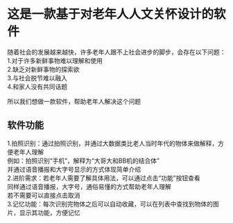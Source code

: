 # 这是一款基于对老年人人文关怀设计的软件
随着社会的发展越来越快，许多老年人跟不上社会进步的脚步，会存在以下问题：   
1.对于许多新鲜事物难以理解和使用     
2.缺乏对新鲜事物的探索欲   
3.与社会脱节难以融入   
4.和家人没有共同话题

所以我们想做一款软件，帮助老年人解决这个问题
## 软件功能
1.拍照识别：通过拍照识别，并通过大数据类比老人当时年代的物体来做解释，方便老年人理解    
 例如：拍照识别“手机”，解释为“大哥大和BB机的结合体”    
 并通过语音播报和大字号显示的方式体现简单介绍    
2.进阶需求：若老年人需要了解具体用法，可以通过点击“功能”按钮查看    
  同样通过语音播报，大字号，通俗易懂的方式帮助老年人理解    
  若不需要可以直接点击取消    
3.记忆功能：每次识别完物体之后可以自动收藏，可以在列表中查找到物体的图片，显示其功能，方便记忆    
 
